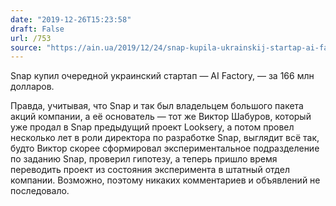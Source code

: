 ```yaml
---
date: "2019-12-26T15:23:58"
draft: False
url: /753
source: "https://ain.ua/2019/12/24/snap-kupila-ukrainskij-startap-ai-factory-za-166-mln/"
---
```


Snap купил очередной украинский стартап — AI Factory, — за 166 млн долларов. 

Правда, учитывая, что Snap и так был владельцем большого пакета акций компании, а её основатель — тот же Виктор Шабуров, который уже продал в Snap предыдущий проект Looksery, а потом провел несколько лет в роли директора по разработке Snap, выглядит всё так, будто Виктор скорее сформировал экспериментальное подразделение по заданию Snap, проверил гипотезу, а теперь пришло время переводить проект из состояния эксперимента в штатный отдел компании. Возможно, поэтому никаких комментариев и объявлений не последовало.

